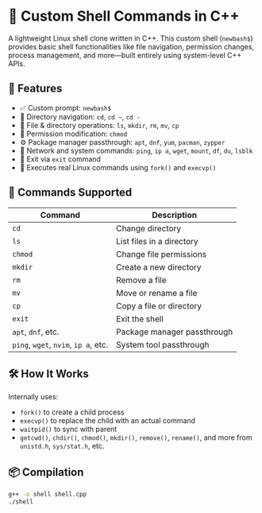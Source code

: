 # 🐚 Custom Shell Commands in C++

A lightweight Linux shell clone written in C++. This custom shell (`newbash$`) provides basic shell functionalities like file navigation, permission changes, process management, and more—built entirely using system-level C++ APIs.

## 🚀 Features

- ✅ Custom prompt: `newbash$`
- 📂 Directory navigation: `cd`, `cd ~`, `cd -`
- 📄 File & directory operations: `ls`, `mkdir`, `rm`, `mv`, `cp`
- 🔐 Permission modification: `chmod`
- ⚙️ Package manager passthrough: `apt`, `dnf`, `yum`, `pacman`, `zypper`
- 📡 Network and system commands: `ping`, `ip a`, `wget`, `mount`, `df`, `du`, `lsblk`
- 🛑 Exit via `exit` command
- 🧠 Executes real Linux commands using `fork()` and `execvp()`

## 🧩 Commands Supported

| Command   | Description                          |
|-----------|--------------------------------------|
| `cd`      | Change directory                     |
| `ls`      | List files in a directory            |
| `chmod`   | Change file permissions              |
| `mkdir`   | Create a new directory               |
| `rm`      | Remove a file                        |
| `mv`      | Move or rename a file                |
| `cp`      | Copy a file or directory             |
| `exit`    | Exit the shell                       |
| `apt`, `dnf`, etc. | Package manager passthrough |
| `ping`, `wget`, `nvim`, `ip a`, etc. | System tool passthrough |

## 🛠️ How It Works

Internally uses:

- `fork()` to create a child process
- `execvp()` to replace the child with an actual command
- `waitpid()` to sync with parent
- `getcwd()`, `chdir()`, `chmod()`, `mkdir()`, `remove()`, `rename()`, and more from `unistd.h`, `sys/stat.h`, etc.

## 📦 Compilation

```bash
g++ -o shell shell.cpp
./shell
